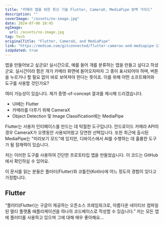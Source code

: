 ```yaml
---
title: "카메라 앱을 위한 최신 기술 Flutter, CameraX, MediaPipe 완벽 가이드"
description: ""
coverImage: "/assets/no-image.jpg"
date: 2024-07-06 10:45
ogImage: 
  url: /assets/no-image.jpg
tag: Tech
originalTitle: "Flutter, CameraX, and MediaPipe"
link: "https://medium.com/gitconnected/flutter-camerax-and-mediapipe-13c33ca95f8d"
isUpdated: true
---
```





앱을 만들어보고 싶군요! 실시간으로, 예를 들어 개를 분류하는 앱을 만들고 싶다고 하셨군요. 실시간이라 함은 개가 카메라 화면에 들어오자마자 그 종이 표시되어야 하며, 버튼을 누르거나 할 필요 없이 바로 보여져야 한다는 뜻이죠. 이를 위해 어떤 소프트웨어와 도구를 사용할 것인가요?

여러 가능성이 있습니다. 제가 증명-of-concept 결과를 제시해 드리겠습니다.

- UI에는 Flutter
- 카메라를 다루기 위해 CameraX
- Object Detection 및 Image Classification에는 MediaPipe

Flutter는 사용자 인터페이스를 만드는 데 탁월한 도구입니다. 안드로이드 카메라 API의 경우 CameraX가 오랫동안 사용되어왔고 당연한 선택입니다. 또한 최근에 출시된 MediaPipe는 "미리보기 모드"에 있지만, 디바이스에서 AI를 수행하는 데 훌륭한 도구가 될 잠재력이 있습니다.

<div class="content-ad"></div>

저는 이러한 도구를 사용하여 간단한 프로토타입 앱을 만들었습니다. 이 코드는 GitHub에서 확인하실 수 있어요.

이 문서를 읽는 분들은 플러터(Flutter)와 코틀린(Kotlin)에 어느 정도의 경험이 있다고 가정합니다.

## Flutter

“플러터(Flutter)는 구글이 제공하는 오픈소스 프레임워크로, 아름다운 네이티브 컴파일된 멀티 플랫폼 애플리케이션을 하나의 코드베이스로 작성할 수 있습니다.” 저는 모든 앱에 플러터를 사용하고 있으며 그에 대해 매우 좋아해요…
